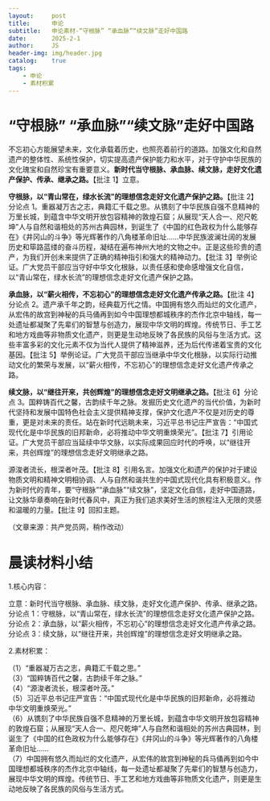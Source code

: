 ```yaml
---
layout:     post
title:      申论
subtitle:   申论素材-“守根脉” “承血脉”“续文脉”走好中国路
date:       2025-2-1
author:     JS
header-img: img/header.jpg
catalog:    true
tags:
    - 申论
    - 素材积累
---
```


# “守根脉” “承血脉”“续文脉”走好中国路  

不忘初心方能展望未来，文化承载着历史，也照亮着前行的道路。加强文化和自然遗产的整体性、系统性保护，切实提高遗产保护能力和水平，对于守护中华民族的文化瑰宝和自然珍宝有重要意义。**新时代当守根脉、承血脉、续文脉，走好文化遗产保护、传承、继承之路。**【批注 1】立意。  

**守根脉，以“青山常在，绿水长流”的理想信念走好文化遗产保护之路。**【批注 2】分论点 1。重器凝万古之志，典籍汇千载之思。从镌刻了中华民族自强不息精神的万里长城，到蕴含中华文明开放包容精神的敦煌石窟；从展现“天人合一、咫尺乾坤”人与自然和谐相处的苏州古典园林，到诞生了《中国的红色政权为什么能够存在》《井冈山的斗争》等光辉著作的八角楼革命旧址……中华民族波澜壮阔的发展历史和筚路蓝缕的奋斗历程，凝结在遍布神州大地的文物之中。正是这些珍贵的遗产，为我们开创未来提供了正确的精神指引和强大的精神动力。【批注 3】举例论证。广大党员干部应当守好中华文化根脉，以责任感和使命感增强文化自信，以“青山常在，绿水长流”的理想信念走好文化遗产保护之路。  

**承血脉，以“薪火相传，不忘初心”的理想信念走好文化遗产传承之路。**【批注 4】分论点 2。遗产承千年之韵，经典载万代之情。中国拥有悠久而灿烂的文化遗产，从宏伟的故宫到神秘的兵马俑再到如今中国理想都城秩序的杰作北京中轴线，每一处遗址都凝聚了先辈们的智慧与创造力，展现中华文明的辉煌。传统节日、手工艺和地方戏曲等非物质文化遗产，则更是生动地反映了各民族的风俗与生活方式。这些丰富多彩的文化元素不仅为当代人提供了精神滋养，还为后代传递着宝贵的文化基因。【批注 5】举例论证。广大党员干部应当继承中华文化根脉，以实际行动推动文化的繁荣与发展，以“薪火相传，不忘初心”的理想信念走好文化遗产传承之路。  

**续文脉，以“继往开来，共创辉煌”的理想信念走好文明继承之路。**【批注 6】分论点 3。国粹铸百代之馨，古韵续千年之脉。发掘历史文化遗产的当代价值，为新时代坚持和发展中国特色社会主义提供精神支撑，保护文化遗产不仅是对历史的尊重，更是对未来的责任。站在新时代远眺未来，习近平总书记庄严宣告：“中国式现代化是中华民族的旧邦新命，必将推动中华文明重焕荣光”。【批注 7】引用论证。广大党员干部应当延续中华文脉，以实际成果回应时代的呼唤，以“继往开来，共创辉煌”的理想信念走好文明继承之路。  

源浚者流长，根深者叶茂。【批注 8】引用名言。加强文化和遗产的保护对于建设物质文明和精神文明相协调、人与自然和谐共生的中国式现代化具有积极意义。作为新时代的青年，要“守根脉”“承血脉”“续文脉”，坚定文化自信，走好中国道路，让文脉华章奏响在新时代春风中，真正为我们追求美好生活的旅程注入无限的灵感和温暖的力量。【批注 9】回扣主题。  

（文章来源：共产党员网，稍作改动）  

# 晨读材料小结  

1.核心内容：  

立意：新时代当守根脉、承血脉、续文脉，走好文化遗产保护、传承、继承之路。  
分论点 1：守根脉，以“青山常在，绿水长流”的理想信念走好文化遗产保护之路。  
分论点 2：承血脉，以“薪火相传，不忘初心”的理想信念走好文化遗产传承之路。  
分论点 3：续文脉，以“继往开来，共创辉煌”的理想信念走好文明继承之路。  

2.素材积累：  

（1）“重器凝万古之志，典籍汇千载之思。”  
（3）“国粹铸百代之馨，古韵续千年之脉。”  
（4）“源浚者流长，根深者叶茂。”  
（5）习近平总书记庄严宣告：“中国式现代化是中华民族的旧邦新命，必将推动中华文明重焕荣光。”  
（6）从镌刻了中华民族自强不息精神的万里长城，到蕴含中华文明开放包容精神的敦煌石窟；从展现“天人合一、咫尺乾坤”人与自然和谐相处的苏州古典园林，到诞生了《中国的红色政权为什么能够存在》《井冈山的斗争》等光辉著作的八角楼革命旧址……  
（7）中国拥有悠久而灿烂的文化遗产，从宏伟的故宫到神秘的兵马俑再到如今中国理想都城秩序的杰作北京中轴线，每一处遗址都凝聚了先辈们的智慧与创造力，展现中华文明的辉煌。传统节日、手工艺和地方戏曲等非物质文化遗产，则更是生动地反映了各民族的风俗与生活方式。  